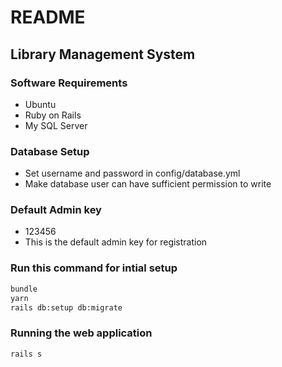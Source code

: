 # README
## Library Management System
### Software Requirements
* Ubuntu
* Ruby on Rails
* My SQL Server
### Database Setup
* Set username and password in config/database.yml
* Make database user can have sufficient permission to write
### Default Admin key
* 123456
* This is the default admin key for registration
### Run this command for intial setup
```bash
bundle
yarn
rails db:setup db:migrate
```
### Running the web application
```bash
rails s
```
